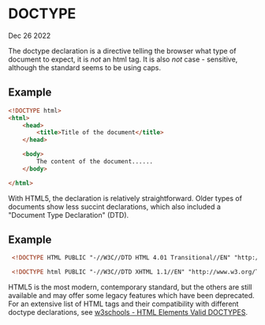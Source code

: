# DOCTYPE
Dec 26 2022

The doctype declaration is a directive telling the browser what type of document to expect,
it is *not* an html tag.  It is also *not* case - sensitive, although the standard seems to 
be using caps.

## Example

```html
<!DOCTYPE html>
<html>
    <head>
        <title>Title of the document</title>
    </head>

    <body>
        The content of the document......
    </body>

</html> 
```

With HTML5, the declaration is relatively straightforward.  Older types of documents show less succint declarations, which also included a "Document Type Declaration" (DTD).

## Example

```html
 <!DOCTYPE HTML PUBLIC "-//W3C//DTD HTML 4.01 Transitional//EN" "http://www.w3.org/TR/html4/loose.dtd">
```

```html
 <!DOCTYPE html PUBLIC "-//W3C//DTD XHTML 1.1//EN" "http://www.w3.org/TR/xhtml11/DTD/xhtml11.dtd">
```

HTML5 is the most modern, contemporary standard, but the others are still available and may offer some legacy features which have been deprecated.  For an extensive list of HTML tags and their compatibility with different doctype declarations, see [w3schools - HTML Elements Valid DOCTYPES](https://www.w3schools.com/tags/ref_html_dtd.asp).